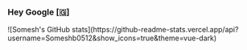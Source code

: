 ### Hey Google [🇬]
<!--
**Someshb0512/Someshb0512** is a ✨ _special_ ✨ repository because its `README.md` (this file) appears on your GitHub profile.

Here are some ideas to get you started:

- 🔭 I’m currently working on ...
- 🌱 I’m currently learning ...
- 👯 I’m looking to collaborate on ...
- 🤔 I’m looking for help with ...
- 💬 Ask me about ...
- 📫 How to reach me: ...
- 😄 Pronouns: ...
- ⚡ Fun fact: ...
-->![Somesh's GitHub stats](https://github-readme-stats.vercel.app/api?username=Someshb0512&show_icons=true&theme=vue-dark)
<!--![ReadMe Card](https://github-readme-stats.vercel.app/api/pin/?username=Someshb0512&repo=3D_Piezoelectric_Shoe&show_icons=true&title_color=FFFFFF&icon_color=FFFF00&text_color=FFFFF4&bg_color=043E32
 <br><p align='center'> <img align="center" src="https://github-readme-stats.vercel.app/api/top-langs/?username=Someshb0512&layout=compact&theme=radical" /></p>
